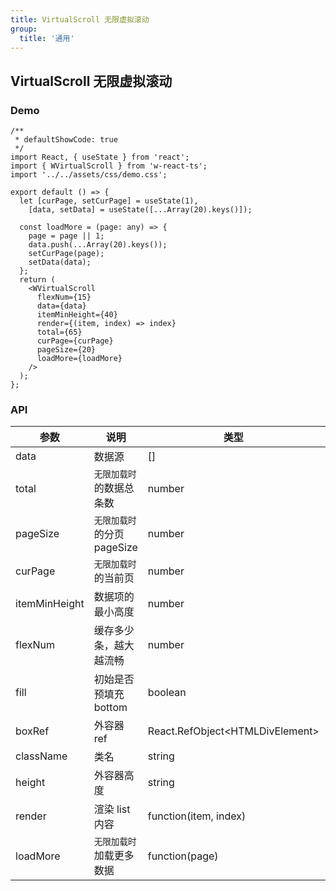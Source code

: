 ```yaml
---
title: VirtualScroll 无限虚拟滚动
group:
  title: '通用'
---
```


## VirtualScroll 无限虚拟滚动

### Demo

```tsx
/**
 * defaultShowCode: true
 */
import React, { useState } from 'react';
import { WVirtualScroll } from 'w-react-ts';
import '../../assets/css/demo.css';

export default () => {
  let [curPage, setCurPage] = useState(1),
    [data, setData] = useState([...Array(20).keys()]);

  const loadMore = (page: any) => {
    page = page || 1;
    data.push(...Array(20).keys());
    setCurPage(page);
    setData(data);
  };
  return (
    <WVirtualScroll
      flexNum={15}
      data={data}
      itemMinHeight={40}
      render={(item, index) => index}
      total={65}
      curPage={curPage}
      pageSize={20}
      loadMore={loadMore}
    />
  );
};
```

### API

| 参数          | 说明                        | 类型                              | 默认值      |
| ------------- | --------------------------- | --------------------------------- | ----------- |
| data          | 数据源                      | []                                | []          |
| total         | `无限加载时`的数据总条数    | number                            | 0           |
| pageSize      | `无限加载时`的分页 pageSize | number                            | 20          |
| curPage       | `无限加载时`的当前页        | number                            | 1           |
| itemMinHeight | 数据项的最小高度            | number                            | 20          |
| flexNum       | 缓存多少条，越大越流畅      | number                            | 0           |
| fill          | 初始是否预填充 bottom       | boolean                           | false       |
| boxRef        | 外容器 ref                  | React.RefObject\<HTMLDivElement\> | createRef() |
| className     | 类名                        | string                            | -           |
| height        | 外容器高度                  | string                            | 100%        |
| render        | 渲染 list 内容              | function(item, index)             | -           |
| loadMore      | `无限加载时`加载更多数据    | function(page)                    | -           |
